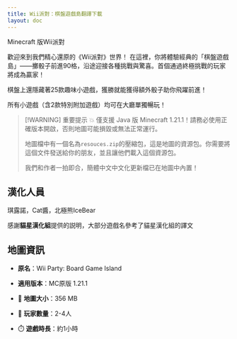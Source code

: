 ```yaml
---
title: Wii派對：棋盤遊戲島翻譯下載
layout: doc
---
```


Minecraft 版Wii派對

歡迎來到我們精心還原的《Wii派對》世界！
在這裡，你將體驗經典的「棋盤遊戲島」——擲骰子前進90格，沿途迎接各種挑戰與驚喜。首個通過終極挑戰的玩家將成為贏家！

棋盤上還隱藏著25款趣味小遊戲，獲勝就能獲得額外骰子助你飛躍前進！

所有小遊戲（含2款特別附加遊戲）均可在大廳單獨暢玩！

> [!WARNING] 重要提示
> 💥 僅支援 Java 版 Minecraft 1.21.1！請務必使用正確版本開啟，否則地圖可能損毀或無法正常運行。
>
> 地圖檔中有一個名為`resouces.zip`的壓縮包，這是地圖的資源包。你需要將這個文件發送給你的朋友，並且讓他們載入這個資源包。
>
> 我們和作者一拍即合，簡體中文中文化更新檔已在地圖中內置！

<DownloadLinks :methods="[
  { id: 'mapdl', text: '下載地圖和翻譯', icon: '/imgs/svg/curseforge.svg', link: 'https://www.curseforge.com/minecraft/worlds/wii-party-in-mc/files/all' },
  { id: 'planetminecraft', text: '地圖原帖', icon: '/imgs/svg/curseforge.svg', link: 'https://www.curseforge.com/minecraft/worlds/wii-party-in-mc' }
]" />

## 漢化人員

琪露諾，Cat醬，北極熊IceBear

感謝**貓星漢化組**提供的説明，大部分遊戲名參考了貓星漢化組的譯文

## 地圖資訊

- **原名**：Wii Party: Board Game Island
- **適用版本**：MC原版 1.21.1

- 📂 **地圖大小**：356 MB
- 🧠 **玩家數量**：2-4人
- ⏱️ **遊戲時長**：約1小時

<DocSupport />

